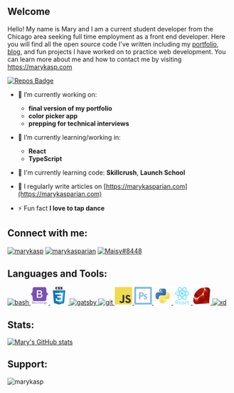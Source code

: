 <!-- <img src="header.png" alt="marykasp">
<h4 align="center">I am a student developer from Chicago seeking full time employment as a front end developer</h4> -->
## Welcome
Hello! My name is Mary and I am a current student developer from the Chicago area seeking full time employment as a front end developer. Here you will find all the open source code I've written including my [portfolio](https://github.com/marykasp/marykasp-portfolio), [blog](https://github.com/marykasp/maryk-dev), and fun projects I have worked on to practice web development. You can learn more about me and how to contact me by visiting https://marykasp.com

  [![Repos Badge](https://badges.pufler.dev/repos/marykasp)](https://badges.pufler.dev)
  
- 🔭 I’m currently working on: 
    -  **final version of my portfolio**
    -  **color picker app**
    -  **prepping for technical interviews**

- 🌱 I’m currently learning/working in: 
  -   **React**
  -   **TypeScript**

-  🔖 I'm currently learning code: **Skillcrush**, **Launch School** 

- 📝 I regularly write articles on [https://marykasparian.com](https://marykasparian.com)

- ⚡ Fun fact **I love to tap dance**


<h2 align="left">Connect with me:</h2>

<p align="left">
<a href="https://codesandbox.com/marykasp" target="blank"><img align="center" src="https://raw.githubusercontent.com/rahuldkjain/github-profile-readme-generator/master/src/images/icons/Social/codesandbox.svg" alt="marykasp" height="30" width="40" /></a>
<a href="https://instagram.com/marykasparian" target="blank"><img align="center" src="https://raw.githubusercontent.com/rahuldkjain/github-profile-readme-generator/master/src/images/icons/Social/instagram.svg" alt="marykasparian" height="30" width="40" /></a>
<a href="https://discord.gg/Maisy#8448" target="blank"><img align="center" src="https://raw.githubusercontent.com/rahuldkjain/github-profile-readme-generator/master/src/images/icons/Social/discord.svg" alt="Maisy#8448" height="30" width="40" /></a>
</p>

<h2 align="left">Languages and Tools:</h2>

<p align="left"> <a href="https://www.gnu.org/software/bash/" target="_blank" rel="noreferrer"> <img src="https://www.vectorlogo.zone/logos/gnu_bash/gnu_bash-icon.svg" alt="bash" width="40" height="40"/> </a> <a href="https://getbootstrap.com" target="_blank" rel="noreferrer"> <img src="https://raw.githubusercontent.com/devicons/devicon/master/icons/bootstrap/bootstrap-plain-wordmark.svg" alt="bootstrap" width="40" height="40"/> </a> <a href="https://www.w3schools.com/css/" target="_blank" rel="noreferrer"> <img src="https://raw.githubusercontent.com/devicons/devicon/master/icons/css3/css3-original-wordmark.svg" alt="css3" width="40" height="40"/> </a> <a href="https://www.gatsbyjs.com/" target="_blank" rel="noreferrer"> <img src="https://www.vectorlogo.zone/logos/gatsbyjs/gatsbyjs-icon.svg" alt="gatsby" width="40" height="40"/> </a> <a href="https://git-scm.com/" target="_blank" rel="noreferrer"> <img src="https://www.vectorlogo.zone/logos/git-scm/git-scm-icon.svg" alt="git" width="40" height="40"/> </a> <a href="https://developer.mozilla.org/en-US/docs/Web/JavaScript" target="_blank" rel="noreferrer"> <img src="https://raw.githubusercontent.com/devicons/devicon/master/icons/javascript/javascript-original.svg" alt="javascript" width="40" height="40"/> </a> <a href="https://www.photoshop.com/en" target="_blank" rel="noreferrer"> <img src="https://raw.githubusercontent.com/devicons/devicon/master/icons/photoshop/photoshop-line.svg" alt="photoshop" width="40" height="40"/> </a> <a href="https://www.python.org" target="_blank" rel="noreferrer"> <img src="https://raw.githubusercontent.com/devicons/devicon/master/icons/python/python-original.svg" alt="python" width="40" height="40"/> </a> <a href="https://reactjs.org/" target="_blank" rel="noreferrer"> <img src="https://raw.githubusercontent.com/devicons/devicon/master/icons/react/react-original-wordmark.svg" alt="react" width="40" height="40"/> </a> <a href="https://www.ruby-lang.org/en/" target="_blank" rel="noreferrer"> <img src="https://raw.githubusercontent.com/devicons/devicon/master/icons/ruby/ruby-original.svg" alt="ruby" width="40" height="40"/> <a href="https://www.adobe.com/products/xd.html" target="_blank" rel="noreferrer"> <img src="https://cdn.worldvectorlogo.com/logos/adobe-xd.svg" alt="xd" width="40" height="40"/> </a> </p>

<!-- 
<p><img align="center" src="https://github-readme-stats.vercel.app/api/top-langs?username=marykasp&show_icons=true&locale=en&layout=compact" alt="mary" /></p> -->

## Stats:
[![Mary's GitHub stats](https://github-readme-stats.vercel.app/api?username=marykasp&count_private=true&show_icons=true&theme=dracula)](https://github.com/marykasp/github-readme-stats)


## Support:
<p><a href="https://ko-fi.com/marykasp"> <img align="left" src="https://cdn.ko-fi.com/cdn/kofi3.png?v=3" height="40" width="150" alt="marykasp" /></a></p><br><br>
<!---
marykasp/marykasp is a ✨ special ✨ repository because its `README.md` (this file) appears on your GitHub profile.
You can click the Preview link to take a look at your changes.
--->
